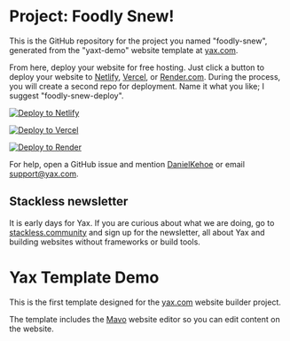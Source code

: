 # Project: Foodly Snew!

This is the GitHub repository for the project you named "foodly-snew", generated from the "yaxt-demo" website template at [yax.com](https://yax.com).

From here, deploy your website for free hosting. Just click a button to deploy your website to [Netlify](https://www.netlify.com/), [Vercel](https://vercel.com/), or [Render.com](https://render.com/). During the process, you will create a second repo for deployment. Name it what you like; I suggest "foodly-snew-deploy".

[![Deploy to Netlify](https://www.netlify.com/img/deploy/button.svg)](https://app.netlify.com/start/deploy?repository=https://github.com/superchris/foodly-snew)

[![Deploy to Vercel](https://vercel.com/button)](https://vercel.com/import/project?template=https://github.com/superchris/foodly-snew)

[![Deploy to Render](https://render.com/images/deploy-to-render-button.svg)](https://render.com/deploy)

For help, open a GitHub issue and mention [DanielKehoe](https://github.com/DanielKehoe) or email [support@yax.com](mailto:support@yax.com?subject=[GitHub]%20foodly-snew).

## Stackless newsletter

It is early days for Yax. If you are curious about what we are doing, go to [stackless.community](https://stackless.community/) and sign up for the newsletter, all about Yax and building websites without frameworks or build tools.



# Yax Template Demo

This is the first template designed for the [yax.com](https://yax.com/) website builder project.

The template includes the [Mavo](https://mavo.io/) website editor so you can edit content on the website.
